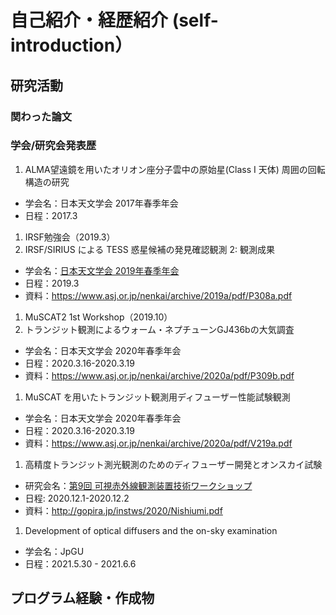 # 自己紹介・経歴紹介 (self-introduction）
## 研究活動
### 関わった論文

### 学会/研究会発表歴
1. ALMA望遠鏡を用いたオリオン座分子雲中の原始星(Class I 天体) 周囲の回転構造の研究  
 - 学会名：日本天文学会 2017年春季年会
 - 日程：2017.3  
1. IRSF勉強会（2019.3）  
1. IRSF/SIRIUS による TESS 惑星候補の発見確認観測 2: 観測成果  
- 学会名：[日本天文学会 2019年春季年会](https://www.asj.or.jp/nenkai/archive/2019a/session-P3.html)
- 日程：2019.3  
- 資料：https://www.asj.or.jp/nenkai/archive/2019a/pdf/P308a.pdf
1. MuSCAT2 1st Workshop（2019.10） 
1. トランジット観測によるウォーム・ネプチューンGJ436bの大気調査
- 学会名：日本天文学会 2020年春季年会
- 日程：2020.3.16-2020.3.19
- 資料：https://www.asj.or.jp/nenkai/archive/2020a/pdf/P309b.pdf
1. MuSCAT を用いたトランジット観測用ディフューザー性能試験観測
- 学会名：日本天文学会 2020年春季年会
- 日程：2020.3.16-2020.3.19
- 資料：https://www.asj.or.jp/nenkai/archive/2020a/pdf/V219a.pdf

1. 高精度トランジット測光観測のためのディフューザー開発とオンスカイ試験  
- 研究会名：[第9回 可視赤外線観測装置技術ワークショップ](http://gopira.jp/instws/2020/)  
- 日程: 2020.12.1-2020.12.2 
- 資料：http://gopira.jp/instws/2020/Nishiumi.pdf
1. Development of optical diffusers and the on-sky examination
- 学会名：JpGU
- 日程：2021.5.30 - 2021.6.6



## プログラム経験・作成物


